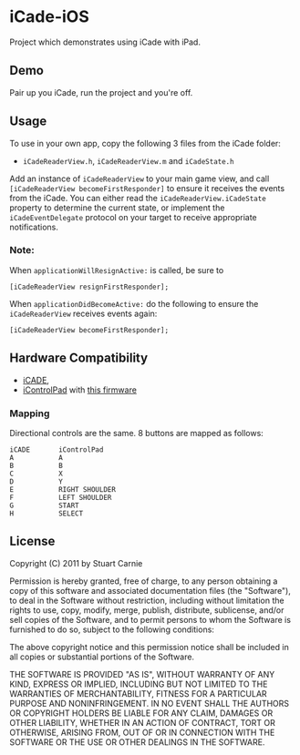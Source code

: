 # iCade-iOS
Project which demonstrates using iCade with iPad.

## Demo
Pair up you iCade, run the project and you're off.

## Usage
To use in your own app, copy the following 3 files from the iCade folder:

* `iCadeReaderView.h`, `iCadeReaderView.m` and `iCadeState.h`

Add an instance of `iCadeReaderView` to your main game view, and call `[iCadeReaderView becomeFirstResponder]`
to ensure it receives the events from the iCade.  You can either read the `iCadeReaderView.iCadeState`
property to determine the current state, or implement the `iCadeEventDelegate` protocol on your target
to receive appropriate notifications.

### Note:
When `applicationWillResignActive:` is called, be sure to

	[iCadeReaderView resignFirstResponder];

When `applicationDidBecomeActive:` do the following to ensure the `iCadeReaderView` receives events again:

	[iCadeReaderView becomeFirstResponder];

## Hardware Compatibility
* [iCADE](http://www.thinkgeek.com/electronics/retro-gaming/e762/), 
* [iControlPad](http://icontrolpad.com/home) with [this firmware](http://boards.openpandora.org/index.php?/topic/4057-icade-taking-off/page__view__findpost__p__75595)

### Mapping

Directional controls are the same.  8 buttons are mapped as follows:

	iCADE		iControlPad
	A			A
	B			B
	C			X
	D			Y
	E			RIGHT SHOULDER
	F			LEFT SHOULDER
	G			START
	H			SELECT

## License
Copyright (C) 2011 by Stuart Carnie

Permission is hereby granted, free of charge, to any person obtaining a copy
of this software and associated documentation files (the "Software"), to deal
in the Software without restriction, including without limitation the rights
to use, copy, modify, merge, publish, distribute, sublicense, and/or sell
copies of the Software, and to permit persons to whom the Software is
furnished to do so, subject to the following conditions:

The above copyright notice and this permission notice shall be included in
all copies or substantial portions of the Software.

THE SOFTWARE IS PROVIDED "AS IS", WITHOUT WARRANTY OF ANY KIND, EXPRESS OR
IMPLIED, INCLUDING BUT NOT LIMITED TO THE WARRANTIES OF MERCHANTABILITY,
FITNESS FOR A PARTICULAR PURPOSE AND NONINFRINGEMENT. IN NO EVENT SHALL THE
AUTHORS OR COPYRIGHT HOLDERS BE LIABLE FOR ANY CLAIM, DAMAGES OR OTHER
LIABILITY, WHETHER IN AN ACTION OF CONTRACT, TORT OR OTHERWISE, ARISING FROM,
OUT OF OR IN CONNECTION WITH THE SOFTWARE OR THE USE OR OTHER DEALINGS IN
THE SOFTWARE.


